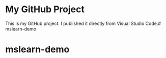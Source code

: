 # My GitHub Project

This is my GitHub project. I published it directly from Visual Studio Code.# mslearn-demo
# mslearn-demo
